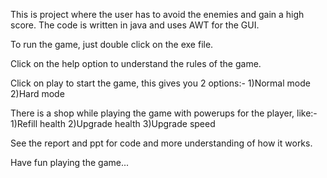 This is project where the user has to avoid the enemies and gain a high score. The code is written in java and uses AWT for the GUI. 

To run the game, just double click on the exe file.

Click on the help option to understand the rules of the game.

Click on play to start the game, this gives you 2 options:-
  1)Normal mode
  2)Hard mode
  
There is a shop while playing the game with powerups for the player, like:-
  1)Refill health
  2)Upgrade health
  3)Upgrade speed
  
See the report and ppt for code and more understanding of how it works.

Have fun playing the game...
